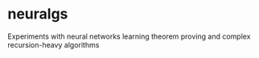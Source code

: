 # neuralgs
Experiments with neural networks learning theorem proving and complex recursion-heavy algorithms
